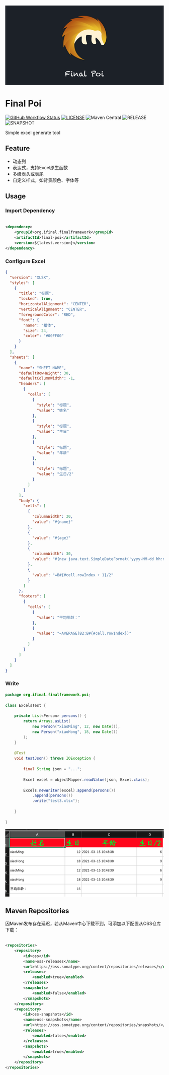 ![Final Poi](LOGO.png)

# Final Poi

[![GitHub Workflow Status](https://img.shields.io/github/workflow/status/final-projects/final-poi/ci)](https://github.com/final-projects/final-poi/actions?query=workflow%3Aci)
[![LICENSE](https://img.shields.io/github/license/final-projects/final-poi)](http://www.apache.org/licenses/LICENSE-2.0.html)
![Maven Central](https://img.shields.io/maven-central/v/org.ifinal.finalframework/final-poi?label=maven)
![RELEASE](https://img.shields.io/nexus/r/org.ifinal.finalframework/final-poi?label=realease&server=https%3A%2F%2Foss.sonatype.org%2F)
![SNAPSHOT](https://img.shields.io/nexus/s/org.ifinal.finalframework/final-poi?label=snapshot&server=https%3A%2F%2Foss.sonatype.org%2F)

Simple excel generate tool

## Feature

* 动态列
* 表达式，支持Excel原生函数
* 多级表头或表尾
* 自定义样式，如背景颜色、字体等

## Usage

### Import Dependency

```xml

<dependency>
    <groupId>org.ifinal.finalframework</groupId>
    <artifactId>final-poi</artifactId>
    <version>${latest.version}</version>
</dependency>
```

### Configure Excel

```json
{
  "version": "XLSX",
  "styles": [
    {
      "title": "标题",
      "locked": true,
      "horizontalAlignment": "CENTER",
      "verticalAlignment": "CENTER",
      "foregroundColor": "RED",
      "font": {
        "name": "楷体",
        "size": 24,
        "color": "#00FF00"
      }
    }
  ],
  "sheets": [
    {
      "name": "SHEET NAME",
      "defaultRowHeight": 30,
      "defaultColumnWidth": -1,
      "headers": [
        {
          "cells": [
            {
              "style": "标题",
              "value": "姓名"
            },
            {
              "style": "标题",
              "value": "生日"
            },
            {
              "style": "标题",
              "value": "年龄"
            },
            {
              "style": "标题",
              "value": "生日/2"
            }
          ]
        }
      ],
      "body": {
        "cells": [
          {
            "columnWidth": 30,
            "value": "#{name}"
          },
          {
            "value": "#{age}"
          },
          {
            "columnWidth": 30,
            "value": "#{new java.text.SimpleDateFormat('yyyy-MM-dd hh:mm:ss').format(birthday)}"
          },
          {
            "value": "=B#{#cell.rowIndex + 1}/2"
          }
        ]
      },
      "footers": [
        {
          "cells": [
            {
              "value": "平均年龄："
            },
            {
              "value": "=AVERAGE(B2:B#{#cell.rowIndex})"
            }
          ]
        }
      ]
    }
  ]
}
```

### Write

```java
package org.ifinal.finalframework.poi;

class ExcelsTest {

    private List<Person> persons() {
        return Arrays.asList(
            new Person("xiaoMing", 12, new Date()),
            new Person("xiaoHong", 18, new Date())
        );
    }

    @Test
    void testJson() throws IOException {

        final String json = "...";

        Excel excel = objectMapper.readValue(json, Excel.class);

        Excels.newWriter(excel).append(persons())
            .append(persons())
            .write("test3.xlsx");

    }

}
```

![excel generate](static/images/excel.generate.png)

## Maven Repositories

因Maven发布存在延迟，若从Maven中心下载不到，可添加以下配置从OSS仓库下载：

```xml

<repositories>
    <repository>
        <id>oss</id>
        <name>oss-releases</name>
        <url>https://oss.sonatype.org/content/repositories/releases/</url>
        <releases>
            <enabled>true</enabled>
        </releases>
        <snapshots>
            <enabled>false</enabled>
        </snapshots>
    </repository>
    <repository>
        <id>oss-snapshots</id>
        <name>oss-snapshots</name>
        <url>https://oss.sonatype.org/content/repositories/snapshots/</url>
        <releases>
            <enabled>false</enabled>
        </releases>
        <snapshots>
            <enabled>true</enabled>
        </snapshots>
    </repository>
</repositories>
```